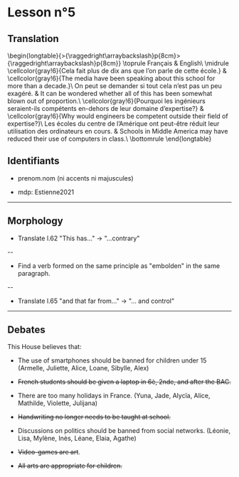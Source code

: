 # Lesson n°5





## Translation


\begin{longtable}{>{\raggedright\arraybackslash}p{8cm}>{\raggedright\arraybackslash}p{8cm}}
\toprule
Français & English\\
\midrule
\cellcolor{gray!6}{Cela fait plus de dix ans que l’on parle de cette école.} & \cellcolor{gray!6}{The media have been speaking about this school for more than a decade.}\\
On peut se demander si tout cela n’est pas un peu exagéré. & It can be wondered whether all of this has been somewhat blown out of proportion.\\
\cellcolor{gray!6}{Pourquoi les ingénieurs seraient-ils compétents en-dehors de leur domaine d’expertise?} & \cellcolor{gray!6}{Why would engineers be competent outside their field of expertise?}\\
Les écoles du centre de l’Amérique ont peut-être réduit leur utilisation des ordinateurs en cours. & Schools in Middle America may have reduced their use of computers in class.\\
\bottomrule
\end{longtable}

## Identifiants

* prenom.nom (ni accents ni majuscules)

* mdp: Estienne2021

---

## Morphology

* Translate l.62 "This has..."  $\rightarrow$ "...contrary"

--

* Find a verb formed on the same principle as "embolden" in the same paragraph.

--

* Translate l.65 "and that far from..."  $\rightarrow$ "... and control"

---

## Debates

This House believes that:

* The use of smartphones should be banned for children under 15 (Armelle, Juliette, Alice, Loane, Sibylle, Alex)

* ~~French students should be given a laptop in 6è, 2nde, and after the BAC.~~

* There are too many holidays in France. (Yuna, Jade, Alycïa, Alice, Mathilde, Violette, Julijana)

* ~~Handwriting no longer needs to be taught at school.~~

* Discussions on politics should be banned from social networks. (Léonie, Lisa, Mylène, Inès, Léane, Elaia, Agathe)
 
* ~~Video-games are art~~.

* ~~All arts are appropriate for children.~~
